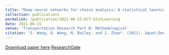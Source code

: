 ```yaml
---
title: "Deep neural networks for choice analysis: A statistical learning theory perspective"
collection: publications
permalink: /publication/2021-06-15-DCT-StatLearning
date: 2021-06-15
venue: 'Transportation Research Part B: Methodological'
citation: 'S. Wang, Q. Wang, N. Bailey, and J. Zhao*. (2021). &quot;Deep neural networks for choice analysis: A statistical learning theory perspective&quot; <i>Transportation Research Part B: Methodological</i>. 148: 60-81.'
---
```


[Download paper here](https://www.sciencedirect.com/science/article/pii/S0191261521000564?casa_token=WMV8x8W3KmQAAAAA:DDgxk319N2fQ1mU6XwTg5c3I2vJUE5Un1II8-4m9egtRsRbs_gmeuCU_STawLb5Ut-gSnUJMwJE)
[ResearchGate](https://www.researchgate.net/profile/Jinhua-Zhao-3/publication/350592380_Deep_neural_networks_for_choice_analysis_A_statistical_learning_theory_perspective/links/6067b00f458515614d2e4e74/Deep-neural-networks-for-choice-analysis-A-statistical-learning-theory-perspective.pdf)
